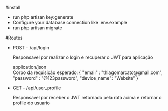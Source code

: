 #install
<ul>
  <li>run php artisan key:generate</li>
  <li>Configure your database connection like .env.example</li>
  <li>run php artisan migrate</li>
</ul>

#Routes
<ul>
    <li>POST - /api/login</li>
    <p>Responsavel por realizar o login e recuperar o JWT para aplicação</p>
    <p>application/json <br>
      Corpo da requisição esperado:
      {
        	"email" : "thiagomarcato@gmail.com",
        	"password" : "@123password",
        	"device_name": "Website"
      }
    </p>
    <li>GET - /api/user_profile</li>
    <p>Responsavel por receber o JWT retornado pela rota acima e retornar o profile do usuario</p>
</ul>